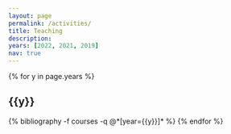 ```yaml
---
layout: page
permalink: /activities/
title: Teaching
description:
years: [2022, 2021, 2019]
nav: true
---
```


<article>

<div class="publications">
    {% for y in page.years %}
  <h2 class="year">{{y}}</h2>
  {% bibliography -f courses -q @*[year={{y}}]* %}
{% endfor %}
</div>
</article>

